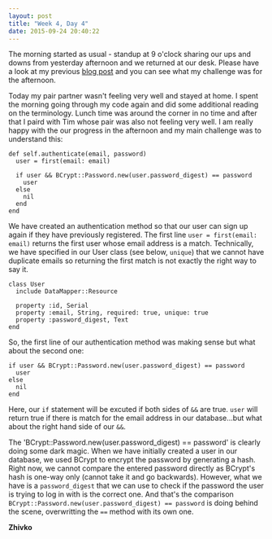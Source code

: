 ```yaml
---
layout: post
title: "Week 4, Day 4"
date: 2015-09-24 20:40:22
---
```

The morning started as usual - standup at 9 o'clock sharing our ups and downs from yesterday afternoon and we returned at our desk. Please have a look at my previous [blog post](http://zsid.github.io/2015/09/24/Week-4-Day-3.html) and you can see what my challenge was for the afternoon.

Today my pair partner wasn't feeling very well and stayed at home. I spent the morning going through my code again and did some additional reading on the terminology. Lunch time was around the corner in no time and after that I paird with Tim whose pair was also not feeling very well. I am really happy with the our progress in the afternoon and my main challenge was to understand this:

    def self.authenticate(email, password)
      user = first(email: email)

      if user && BCrypt::Password.new(user.password_digest) == password
        user
      else
        nil
      end
    end

We have created an authentication method so that our user can sign up again if they have previously registered. The first line `user = first(email: email)` returns the first user whose email address is a match. Technically, we have specified in our User class (see below, `unique`) that we cannot have duplicate emails so returning the first match is not exactly the right way to say it.

    class User
      include DataMapper::Resource

      property :id, Serial
      property :email, String, required: true, unique: true
      property :password_digest, Text
    end

So, the first line of our authentication method was making sense but what about the second one:

    if user && BCrypt::Password.new(user.password_digest) == password
      user
    else
      nil
    end

Here, our `if` statement will be excuted if both sides of `&&` are true. `user` will return true if there is match for the email address in our database...but what about the right hand side of our `&&`.

The 'BCrypt::Password.new(user.password_digest) == password' is clearly doing some dark magic. When we have initially created a user in our database, we used BCrypt to encrypt the password by generating a hash. Right now, we cannot compare the entered password directly as BCrypt's hash is one-way only (cannot take it and go backwards). However, what we have is a `password_digest` that we can use to check if the password the user is trying to log in with is the correct one. And that's the comparison `BCrypt::Password.new(user.password_digest) == password` is doing behind the scene, overwritting the `==` method with its own one.

__Zhivko__
